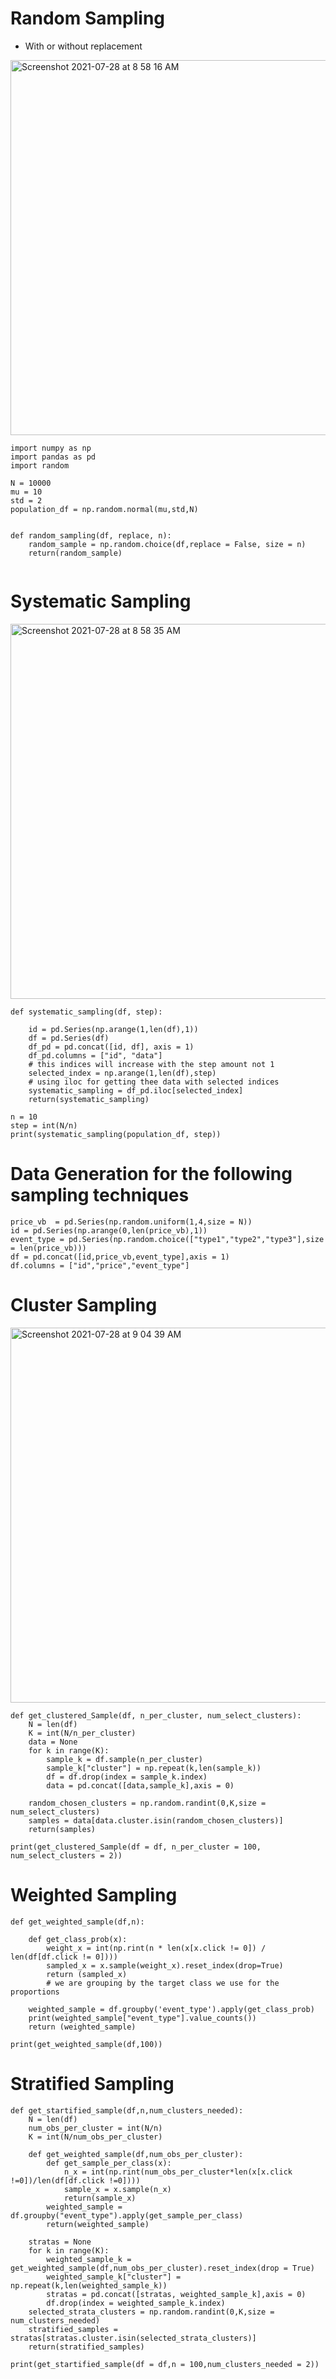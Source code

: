 
# Random Sampling
- With or without replacement
<img align='center' width="600" alt="Screenshot 2021-07-28 at 8 58 16 AM" src="https://user-images.githubusercontent.com/76843403/127278234-34830f6e-1a77-426b-b1da-2698dda039d4.png">


```
import numpy as np
import pandas as pd
import random

N = 10000
mu = 10
std = 2
population_df = np.random.normal(mu,std,N)


def random_sampling(df, replace, n):
    random_sample = np.random.choice(df,replace = False, size = n)
    return(random_sample)
    
```

# Systematic Sampling
<img width="600" alt="Screenshot 2021-07-28 at 8 58 35 AM" src="https://user-images.githubusercontent.com/76843403/127278352-1aadf801-ec8e-47fa-ac78-d283cddf61cc.png">

``` 
def systematic_sampling(df, step):

    id = pd.Series(np.arange(1,len(df),1))
    df = pd.Series(df)
    df_pd = pd.concat([id, df], axis = 1)
    df_pd.columns = ["id", "data"]
    # this indices will increase with the step amount not 1
    selected_index = np.arange(1,len(df),step)
    # using iloc for getting thee data with selected indices
    systematic_sampling = df_pd.iloc[selected_index]
    return(systematic_sampling)

n = 10
step = int(N/n)
print(systematic_sampling(population_df, step))

```
# Data Generation for the following sampling techniques

```
price_vb  = pd.Series(np.random.uniform(1,4,size = N))
id = pd.Series(np.arange(0,len(price_vb),1))
event_type = pd.Series(np.random.choice(["type1","type2","type3"],size = len(price_vb)))
df = pd.concat([id,price_vb,event_type],axis = 1)
df.columns = ["id","price","event_type"]

```
# Cluster Sampling
<img width="600" alt="Screenshot 2021-07-28 at 9 04 39 AM" src="https://user-images.githubusercontent.com/76843403/127278905-8e824b1d-006d-40ad-ba74-4e8fa35f66dd.png">

```
def get_clustered_Sample(df, n_per_cluster, num_select_clusters):
    N = len(df)
    K = int(N/n_per_cluster)
    data = None
    for k in range(K):
        sample_k = df.sample(n_per_cluster)
        sample_k["cluster"] = np.repeat(k,len(sample_k))
        df = df.drop(index = sample_k.index)
        data = pd.concat([data,sample_k],axis = 0)

    random_chosen_clusters = np.random.randint(0,K,size = num_select_clusters)
    samples = data[data.cluster.isin(random_chosen_clusters)]
    return(samples)

print(get_clustered_Sample(df = df, n_per_cluster = 100, num_select_clusters = 2))
```



# Weighted Sampling
```
def get_weighted_sample(df,n):

    def get_class_prob(x):
        weight_x = int(np.rint(n * len(x[x.click != 0]) / len(df[df.click != 0])))
        sampled_x = x.sample(weight_x).reset_index(drop=True)
        return (sampled_x)
        # we are grouping by the target class we use for the proportions

    weighted_sample = df.groupby('event_type').apply(get_class_prob)
    print(weighted_sample["event_type"].value_counts())
    return (weighted_sample)

print(get_weighted_sample(df,100))
```

# Stratified Sampling
```
def get_startified_sample(df,n,num_clusters_needed):
    N = len(df)
    num_obs_per_cluster = int(N/n)
    K = int(N/num_obs_per_cluster)

    def get_weighted_sample(df,num_obs_per_cluster):
        def get_sample_per_class(x):
            n_x = int(np.rint(num_obs_per_cluster*len(x[x.click !=0])/len(df[df.click !=0])))
            sample_x = x.sample(n_x)
            return(sample_x)
        weighted_sample = df.groupby("event_type").apply(get_sample_per_class)
        return(weighted_sample)

    stratas = None
    for k in range(K):
        weighted_sample_k = get_weighted_sample(df,num_obs_per_cluster).reset_index(drop = True)
        weighted_sample_k["cluster"] = np.repeat(k,len(weighted_sample_k))
        stratas = pd.concat([stratas, weighted_sample_k],axis = 0)
        df.drop(index = weighted_sample_k.index)
    selected_strata_clusters = np.random.randint(0,K,size = num_clusters_needed)
    stratified_samples = stratas[stratas.cluster.isin(selected_strata_clusters)]
    return(stratified_samples)

print(get_startified_sample(df = df,n = 100,num_clusters_needed = 2))
```
